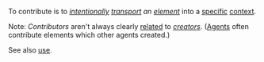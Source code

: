 To contribute is to *[intentionally](https://github.com/gcassel/Modular-Organization-Terminology/blob/master/terms/intention.md) [transport](https://github.com/gcassel/Modular-Organization-Terminology/blob/master/terms/transport.md) an [element](https://github.com/gcassel/Modular-Organization-Terminology/blob/master/terms/element.md)* into a [specific](https://github.com/gcassel/Modular-Organization-Terminology/blob/master/terms/specific.md) [context](https://github.com/gcassel/Modular-Organization-Terminology/blob/master/terms/context.md).

Note: *Contributors* aren't always clearly [related](https://github.com/gcassel/Modular-Organization-Terminology/blob/master/terms/relationship.md) to *[creators](https://github.com/gcassel/Modular-Organization-Terminology/blob/master/terms/create.md)*.  ([Agents](https://github.com/gcassel/Modular-Organization-Terminology/blob/master/terms/agent.md) often contribute elements which other agents created.)

See also [use](https://github.com/gcassel/Modular-Organization-Terminology/blob/master/terms/use.md).

